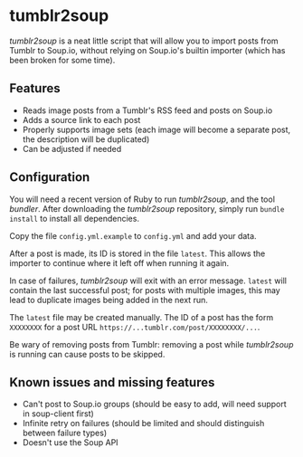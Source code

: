# tumblr2soup

*tumblr2soup* is a neat little script that will allow you to import posts from
Tumblr to Soup.io, without relying on Soup.io's builtin importer (which has been
broken for some time).

## Features

* Reads image posts from a Tumblr's RSS feed and posts on Soup.io
* Adds a source link to each post
* Properly supports image sets (each image will become a separate post, the
  description will be duplicated)
* Can be adjusted if needed

## Configuration

You will need a recent version of Ruby to run *tumblr2soup*, and the tool
*bundler*. After downloading the *tumblr2soup* repository, simply run
``bundle install`` to install all dependencies.

Copy the file ``config.yml.example`` to ``config.yml`` and add your data.

After a post is made, its ID is stored in the file ``latest``. This allows the
importer to continue where it left off when running it again.

In case of failures, *tumblr2soup* will exit with an error message. ``latest``
will contain the last successful post; for posts with multiple images, this may
lead to duplicate images being added in the next run.

The ``latest`` file may be created manually. The ID of a post has the form
``XXXXXXXX`` for a post URL ``https://...tumblr.com/post/XXXXXXXX/...``.

Be wary of removing posts from Tumblr: removing a post while *tumblr2soup* is
running can cause posts to be skipped.

## Known issues and missing features

* Can't post to Soup.io groups (should be easy to add, will need support in
  soup-client first)
* Infinite retry on failures (should be limited and should distinguish between
  failure types)
* Doesn't use the Soup API
